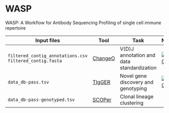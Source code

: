# WASP
WASP: A Workflow for Antibody Sequencing Profiling of single cell immune repertoire

| Input files | Tool | Task | Notebook | 
| ---- | ---- | ---- | -------- |
| `filtered_contig_annotations.csv` `filtered_contig.fasta` | [ChangeO](https://academic.oup.com/bioinformatics/article/31/20/3356/195677) | V(D)J annotation and data standardization | [![Open In Colab](https://colab.research.google.com/assets/colab-badge.svg)](https://colab.research.google.com/github/yyw-informatics/WASP/blob/main/Immcantation_1_VDJ_Annotation_and_Standardization_with_Change_O_in_Python.ipynb)
| `data_db-pass.tsv` | [TIgGER](https://www.pnas.org/doi/10.1073/pnas.1417683112) | Novel gene discovery and genotyping |[![Open In Colab](https://colab.research.google.com/assets/colab-badge.svg)](https://colab.research.google.com/github/yyw-informatics/WASP/blob/main/Immcantation_2_Novel_V_gene_alleles_with_TIgGER_in_R.ipynb)|
| `data_db-pass-genotyped.tsv`     | [SCOPer](https://academic.oup.com/bioinformatics/article/34/13/i341/5045726) | Clonal lineage clustering |   |
